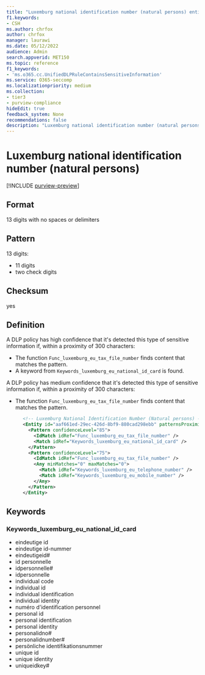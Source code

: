 ```yaml
---
title: "Luxemburg national identification number (natural persons) entity definition"
f1.keywords:
- CSH
ms.author: chrfox
author: chrfox
manager: laurawi
ms.date: 05/12/2022
audience: Admin
search.appverid: MET150
ms.topic: reference
f1_keywords:
- 'ms.o365.cc.UnifiedDLPRuleContainsSensitiveInformation'
ms.service: O365-seccomp
ms.localizationpriority: medium
ms.collection:
- tier3
- purview-compliance
hideEdit: true
feedback_system: None
recommendations: false
description: "Luxemburg national identification number (natural persons) sensitive information type entity definition."
---
```


# Luxemburg national identification number (natural persons)

[!INCLUDE [purview-preview](../includes/purview-preview.md)]

## Format

13 digits with no spaces or delimiters

## Pattern

13 digits:

- 11 digits
- two check digits

## Checksum

yes

## Definition

A DLP policy has high confidence that it's detected this type of sensitive information if, within a proximity of 300 characters:

- The function `Func_luxemburg_eu_tax_file_number` finds content that matches the pattern.
- A keyword from `Keywords_luxemburg_eu_national_id_card` is found.

A DLP policy has medium confidence that it's detected this type of sensitive information if, within a proximity of 300 characters:

- The function `Func_luxemburg_eu_tax_file_number` finds content that matches the pattern.

```xml
      <!-- Luxemburg National Identification Number (Natural persons) -->
      <Entity id="aaf661ed-29ec-426d-8bf9-880cad298ebb" patternsProximity="300" recommendedConfidence="85">
        <Pattern confidenceLevel="85">
          <IdMatch idRef="Func_luxemburg_eu_tax_file_number" />
          <Match idRef="Keywords_luxemburg_eu_national_id_card" />
        </Pattern>
        <Pattern confidenceLevel="75">
          <IdMatch idRef="Func_luxemburg_eu_tax_file_number" />
          <Any minMatches="0" maxMatches="0">
            <Match idRef="Keywords_luxemburg_eu_telephone_number" />
            <Match idRef="Keywords_luxemburg_eu_mobile_number" />
          </Any>
        </Pattern>
      </Entity>
```

## Keywords

### Keywords_luxemburg_eu_national_id_card

- eindeutige id
- eindeutige id-nummer
- eindeutigeid#
- id personnelle
- idpersonnelle#
- idpersonnelle
- individual code
- individual id
- individual identification
- individual identity
- numéro d'identification personnel
- personal id
- personal identification
- personal identity
- personalidno#
- personalidnumber#
- persönliche identifikationsnummer
- unique id
- unique identity
- uniqueidkey#
